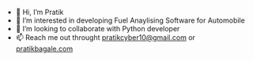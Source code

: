 - 👋 Hi, I’m Pratik
- 👀 I’m interested in developing Fuel Anaylising Software for Automobile
- 💞️ I’m looking to collaborate with Python developer
- 📫 Reach me out throught pratikcyber10@gmail.com or <a href="pratikbagale.com">pratikbagale.com</a>

<!---
10pratik10/10pratik10 is a ✨ special ✨ repository because its `README.md` (this file) appears on your GitHub profile.
You can click the Preview link to take a look at your changes.
--->
